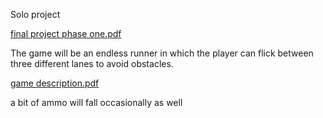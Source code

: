 Solo project

[final project phase one.pdf](https://github.com/jstaker2/portfolio/files/6399429/final.project.phase.one.pdf)

The game will be an endless runner in which the player can flick between three different lanes to avoid obstacles.

[game description.pdf](https://github.com/jstaker2/portfolio/files/6399467/game.description.pdf)

a bit of ammo will fall occasionally as well
